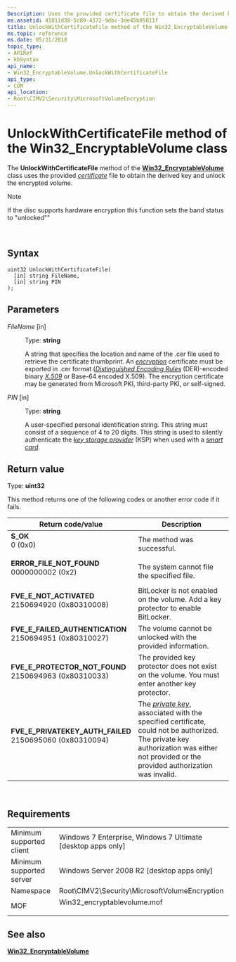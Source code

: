 ```yaml
---
Description: Uses the provided certificate file to obtain the derived key and unlock the encrypted volume.
ms.assetid: 41811d38-5c89-4372-9dbc-3de45b05011f
title: UnlockWithCertificateFile method of the Win32_EncryptableVolume class
ms.topic: reference
ms.date: 05/31/2018
topic_type: 
- APIRef
- kbSyntax
api_name: 
- Win32_EncryptableVolume.UnlockWithCertificateFile
api_type: 
- COM
api_location: 
- Root\CIMV2\Security\MicrosoftVolumeEncryption
---
```


# UnlockWithCertificateFile method of the Win32\_EncryptableVolume class

The **UnlockWithCertificateFile** method of the [**Win32\_EncryptableVolume**](win32-encryptablevolume.md) class uses the provided [*certificate*](../secgloss/c-gly.md) file to obtain the derived key and unlock the encrypted volume.

> [!Note]  
> If the disc supports hardware encryption this function sets the band status to "unlocked""

 

## Syntax


```mof
uint32 UnlockWithCertificateFile(
  [in] string FileName,
  [in] string PIN
);
```



## Parameters

<dl> <dt>

*FileName* \[in\]
</dt> <dd>

Type: **string**

A string that specifies the location and name of the .cer file used to retrieve the certificate thumbprint. An [*encryption*](../secgloss/e-gly.md) certificate must be exported in .cer format ([*Distinguished Encoding Rules*](../secgloss/d-gly.md) (DER)-encoded binary [*X.509*](../secgloss/x-gly.md) or Base-64 encoded X.509). The encryption certificate may be generated from Microsoft PKI, third-party PKI, or self-signed.

</dd> <dt>

*PIN* \[in\]
</dt> <dd>

Type: **string**

A user-specified personal identification string. This string must consist of a sequence of 4 to 20 digits. This string is used to silently authenticate the [*key storage provider*](../secgloss/k-gly.md) (KSP) when used with a [*smart card*](../secgloss/s-gly.md).

</dd> </dl>

## Return value

Type: **uint32**

This method returns one of the following codes or another error code if it fails.



| Return code/value                                                                                                                                                                            | Description                                                                                                                                                                                                                                                              |
|----------------------------------------------------------------------------------------------------------------------------------------------------------------------------------------------|--------------------------------------------------------------------------------------------------------------------------------------------------------------------------------------------------------------------------------------------------------------------------|
| <dl> <dt>**S\_OK**</dt> <dt>0 (0x0)</dt> </dl>                                            | The method was successful.<br/>                                                                                                                                                                                                                                    |
| <dl> <dt>**ERROR\_FILE\_NOT\_FOUND**</dt> <dt>0000000002 (0x2)</dt> </dl>                 | The system cannot file the specified file.<br/>                                                                                                                                                                                                                    |
| <dl> <dt>**FVE\_E\_NOT\_ACTIVATED**</dt> <dt>2150694920 (0x80310008)</dt> </dl>           | BitLocker is not enabled on the volume. Add a key protector to enable BitLocker. <br/>                                                                                                                                                                             |
| <dl> <dt>**FVE\_E\_FAILED\_AUTHENTICATION**</dt> <dt>2150694951 (0x80310027)</dt> </dl>   | The volume cannot be unlocked with the provided information. <br/>                                                                                                                                                                                                 |
| <dl> <dt>**FVE\_E\_PROTECTOR\_NOT\_FOUND**</dt> <dt>2150694963 (0x80310033)</dt> </dl>    | The provided key protector does not exist on the volume. You must enter another key protector.<br/>                                                                                                                                                                |
| <dl> <dt>**FVE\_E\_PRIVATEKEY\_AUTH\_FAILED**</dt> <dt>2150695060 (0x80310094)</dt> </dl> | The [*private key*](../secgloss/p-gly.md), associated with the specified certificate, could not be authorized. The private key authorization was either not provided or the provided authorization was invalid.<br/> |



 

## Requirements



|                                     |                                                                                                         |
|-------------------------------------|---------------------------------------------------------------------------------------------------------|
| Minimum supported client<br/> | Windows 7 Enterprise, Windows 7 Ultimate \[desktop apps only\]<br/>                               |
| Minimum supported server<br/> | Windows Server 2008 R2 \[desktop apps only\]<br/>                                                 |
| Namespace<br/>                | Root\\CIMV2\\Security\\MicrosoftVolumeEncryption<br/>                                             |
| MOF<br/>                      | <dl> <dt>Win32\_encryptablevolume.mof</dt> </dl> |



## See also

<dl> <dt>

[**Win32\_EncryptableVolume**](win32-encryptablevolume.md)
</dt> </dl>

 

 